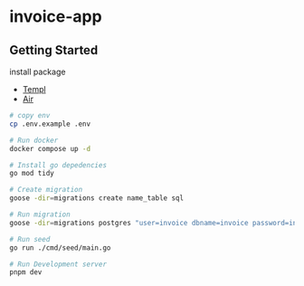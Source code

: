 # invoice-app

## Getting Started

install package

- [Templ](https://templ.guide/)
- [Air](https://github.com/cosmtrek/air)


```bash
# copy env
cp .env.example .env

# Run docker
docker compose up -d

# Install go depedencies 
go mod tidy

# Create migration 
goose -dir=migrations create name_table sql

# Run migration
goose -dir=migrations postgres "user=invoice dbname=invoice password=invoice sslmode=disable host=localhost port=5416" up

# Run seed
go run ./cmd/seed/main.go

# Run Development server
pnpm dev
```
